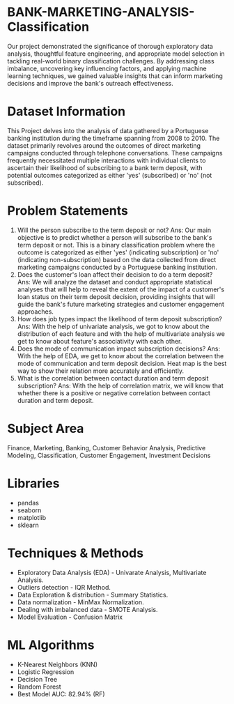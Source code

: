 # BANK-MARKETING-ANALYSIS-Classification
Our project demonstrated the significance of thorough exploratory data analysis, 
thoughtful feature engineering, and appropriate model selection in tackling real-world binary 
classification challenges. By addressing class imbalance, uncovering key influencing factors, and 
applying machine learning techniques, we gained valuable insights that can inform marketing 
decisions and improve the bank's outreach effectiveness.
# Dataset Information
This Project delves into the analysis of data gathered by a Portuguese banking institution during the 
timeframe spanning from 2008 to 2010. The dataset primarily revolves around the outcomes of 
direct marketing campaigns conducted through telephone conversations. These campaigns 
frequently necessitated multiple interactions with individual clients to ascertain their likelihood of 
subscribing to a bank term deposit, with potential outcomes categorized as either 'yes' (subscribed) 
or 'no' (not subscribed).
# Problem Statements 
1. Will the person subscribe to the term deposit or not?
Ans: Our main objective is to predict whether a person will subscribe to the bank's term 
deposit or not. This is a binary classification problem where the outcome is categorized as 
either 'yes' (indicating subscription) or 'no' (indicating non-subscription) based on the data 
collected from direct marketing campaigns conducted by a Portuguese banking institution. 
2. Does the customer's loan affect their decision to do a term deposit? 
Ans: We will analyze the dataset and conduct appropriate statistical analyses that will help to 
reveal the extent of the impact of a customer's loan status on their term deposit decision, 
providing insights that will guide the bank's future marketing strategies and customer 
engagement approaches.
3. How does job types impact the likelihood of term deposit subscription? 
Ans: With the help of univariate analysis, we got to know about the distribution of each 
feature and with the help of multivariate analysis we get to know about feature's associativity 
with each other. 
4. Does the mode of communication impact subscription decisions? 
Ans: With the help of EDA, we get to know about the correlation between the mode of 
communication and term deposit decision. Heat map is the best way to show their relation 
more accurately and efficiently. 
5. What is the correlation between contact duration and term deposit subscription? 
Ans: With the help of correlation matrix, we will know that whether there is a positive or 
negative correlation between contact duration and term deposit.
# Subject Area
Finance, Marketing, Banking, Customer Behavior Analysis, Predictive Modeling, Classification, Customer Engagement, Investment Decisions
# Libraries
* pandas
* seaborn
* matplotlib
* sklearn
# Techniques & Methods 
* Exploratory Data Analysis (EDA) - Univarate Analysis, Multivariate Analysis.
* Outliers detection - IQR Method.
* Data Exploration & distribution - Summary Statistics.
* Data normalization - MinMax Normalization.
* Dealing with imbalanced data - SMOTE Analysis.
* Model Evaluation - Confusion Matrix
# ML Algorithms
* K-Nearest Neighbors (KNN)
* Logistic Regression
* Decision Tree
* Random Forest
* Best Model AUC: 82.94% (RF)
